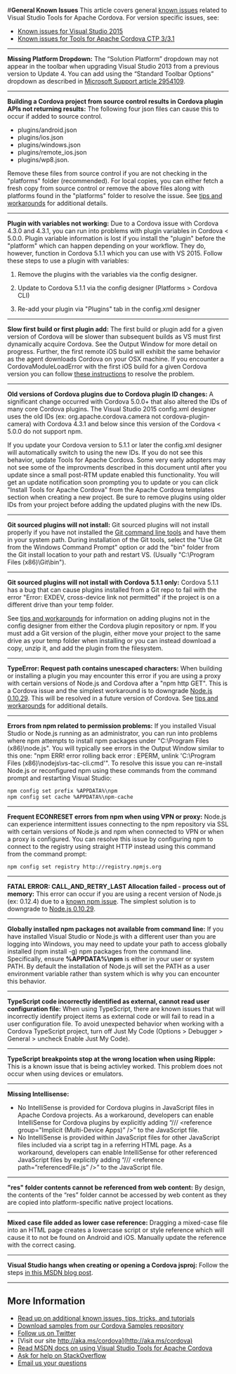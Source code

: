 <properties pageTitle="Bower Tutorial" 
  description="This is an article on bower tutorial" 
  services="" 
  documentationCenter=""
  authors="bursteg" />

#**General Known Issues**
This article covers general [known issues](../cordova-docs-readme.md#knownissues) related to Visual Studio Tools for Apache Cordova. For version specific issues, see:

- [Known issues for Visual Studio 2015](known-issues-vs2015.md)
- [Known issues for Tools for Apache Cordova CTP 3/3.1](known-issues-vs2013.md)

----------
**Missing Platform Dropdown:** The “Solution Platform” dropdown may not appear in the toolbar when upgrading Visual Studio 2013 from a previous version to Update 4. You can add using the “Standard Toolbar Options” dropdown as described in [Microsoft Support article 2954109](http://support.microsoft.com/kb/2954109).

----------
**Building a Cordova project from source control results in Cordova plugin APIs not returning results:** The following four json files can cause this to occur if added to source control.

- plugins/android.json
- plugins/ios.json
- plugins/windows.json
- plugins/remote_ios.json
- plugins/wp8.json.

Remove these files from source control if you are not checking in the "platforms" folder (recommended). For local copies, you can either fetch a fresh copy from source control or remove the above files along with platforms found in the "platforms" folder to resolve the issue. See [tips and workarounds](../tips-and-workarounds/general/tips-and-workarounds-general-readme.md#l#missingexclude) for additional details.

----------
**Plugin with variables not working:** Due to a Cordova issue with Cordova 4.3.0 and 4.3.1, you can run into problems with plugin variables in Cordova < 5.0.0. Plugin variable information is lost if you install the "plugin" before the "platform" which can happen depending on your workflow. They do, however, function in Cordova 5.1.1 which you can use with VS 2015. Follow these steps to use a plugin with variables:

 1. Remove the plugins with the variables via the config designer.

 2. Update to Cordova 5.1.1 via the config designer (Platforms > Cordova CLI)

 3. Re-add your plugin via "Plugins" tab in the config.xml designer
 
----------
**Slow first build or first plugin add:** The first build or plugin add for a given version of Cordova will be slower than subsequent builds as VS must first dynamically acquire Cordova. See the Output Window for more detail on progress. Further, the first remote iOS build will exhibit the same behavior as the agent downloads Cordova on your OSX machine. If you encounter a CordovaModuleLoadError with the first iOS build for a given Cordova version you can follow [these instructions](../tips-and-workarounds/ios/tips-and-workarounds-ios-readme.md#npm-cache) to resolve the problem.

----------
**Old versions of Cordova plugins due to Cordova plugin ID changes:** A significant change occurred with Cordova 5.0.0+ that also altered the IDs of many core Cordova plugins. The Visual Studio 2015 config.xml designer uses the old IDs (ex: org.apache.cordova.camera not cordova-plugin-camera) with Cordova 4.3.1 and below since this version of the Cordova  < 5.0.0 do not support npm. 

If you update your Cordova version to 5.1.1 or later the config.xml designer will automatically switch to using the new IDs. If you do not see this behavior, update Tools for Apache Cordova. Some very early adopters may not see some of the improvments described in this document until after you update since a small post-RTM update enabled this functionality. You will get an update notification soon prompting you to update or you can click "Install Tools for Apache Cordova" from the Apache Cordova templates section when creating a new project. Be sure to remove plugins using older IDs from your project before adding the updated plugins with the new IDs.

----------
**Git sourced plugins will not install:** Git sourced plugins will not install properly if you have not installed the [Git command line tools](http://www.git-scm.com/downloads) and have them in your system path. During installation of the Git tools, select the "Use Git from the Windows Command Prompt" option or add the "bin" folder from the Git install location to your path and restart VS. (Usually "C:\Program Files (x86)\Git\bin").

----------
**Git sourced plugins will not install with Cordova 5.1.1 only:** Cordova 5.1.1 has a bug that can cause plugins installed from a Git repo to fail with the error "Error: EXDEV, cross-device link not permitted" if the project is on a different drive than your temp folder. 

See [tips and workarounds](../tips-and-workarounds/general/tips-and-workarounds-general-readme.md#plugin-xml) for information on adding plugins not in the config designer from either the Cordova plugin repository or npm. If you must add a Git version of the plugin, either move your project to the same drive as your temp folder when installing or you can instead download a copy, unzip it, and add the plugin from the filesystem. 

----------
**TypeError: Request path contains unescaped characters:** When building or installing a plugin you may encounter this error if you are using a proxy with certain versions of Node.js and Cordova after a "npm http GET". This is a Cordova issue and the simplest workaround is to downgrade [Node.js 0.10.29](http://nodejs.org/dist/v0.10.29/). This will be resolved in a future version of Cordova. See [tips and workarounds](../tips-and-workarounds/general/tips-and-workarounds-general-readme.md#cordovaproxy) for additional details.

----------
**Errors from npm related to permission problems:** If you installed Visual Studio or Node.js running as an administrator, you can run into problems where npm attempts to install npm packages under "C:\Program Files (x86)\node.js". You will typically see errors in the Output Window similar to this one: "npm ERR! error rolling back error : EPERM, unlink 'C:\Program Files (x86)\nodejs\vs-tac-cli.cmd'". To resolve this issue you can re-install Node.js or reconfigured npm using these commands from the command prompt and restarting Visual Studio:

~~~~~~~~~~~~~~~~~~~~~~~
npm config set prefix %APPDATA%\npm
npm config set cache %APPDATA%\npm-cache
~~~~~~~~~~~~~~~~~~~~~~~

----------
**Frequent ECONRESET errors from npm when using VPN or proxy:** Node.js can experience intermittent issues connecting to the npm repository via SSL with certain versions of Node.js and npm when connected to VPN or when a proxy is configured. You can resolve this issue by configuring npm to connect to the registry using straight HTTP instead using this command from the command prompt:

~~~~~~~~~~~~~~~~~~~~~~~
npm config set registry http://registry.npmjs.org
~~~~~~~~~~~~~~~~~~~~~~~

----------
**FATAL ERROR: CALL_AND_RETRY_LAST Allocation failed - process out of memory:** This error can occur if you are using a recent version of Node.js (ex: 0.12.4) due to a [known npm issue](https://github.com/npm/npm/issues/8019). The simplest solution is to downgrade to [Node.js 0.10.29](http://nodejs.org/dist/v0.10.29/).

----------
**Globally installed npm packages not available from command line:** If you have installed Visual Studio or Node.js with a different user than you are logging into Windows, you may need to update your path to access globally installed (npm install -g) npm packages from the command line. Specifically, ensure **%APPDATA%\npm** is either in your user or system PATH. By default the installation of Node.js will set the PATH as a user environment variable rather than system which is why you can encounter this behavior.

----------
**TypeScript code incorrectly identified as external, cannot read user configuration file:** When using TypeScript, there are known issues that will incorrectly identify project items as external code or will fail to read in a user configuration file. To avoid unexpected behavior when working with a Cordova TypeScript project, turn off Just My Code (Options > Debugger > General > uncheck Enable Just My Code).

----------
**TypeScript breakpoints stop at the wrong location when using Ripple:** This is a known issue that is being activley worked. This problem does not occur when using devices or emulators.

----------
**Missing Intellisense:**
- No IntelliSense is provided for Cordova plugins in JavaScript files in Apache Cordova projects. As a workaround, developers can enable IntelliSense for Cordova plugins by explicitly adding “/// &lt;reference group="Implicit (Multi-Device Apps)” /&gt;” to the JavaScript file.
- No IntelliSense is provided within JavaScript files for other JavaScript files included via a script tag in a referring HTML page. As a workaround, developers can enable IntelliSense for other referenced JavaScript files by explicitly adding “/// &lt;reference path=”referencedFile.js” /&gt;” to the JavaScript file.

----------
**"res" folder contents cannot be referenced from web content:** By design, the contents of the “res” folder cannot be accessed by web content as they are copied into platform-specific native project locations.

----------
**Mixed case file added as lower case reference:** Dragging a mixed-case file into an HTML page creates a lowercase script or style reference which will cause it to not be found on Android and iOS. Manually update the reference with the correct casing.

----------
**Visual Studio hangs when creating or opening a Cordova jsproj:** Follow the steps [in this MSDN blog post](https://social.msdn.microsoft.com/Forums/en-US/0e5115ca-83a7-4294-8740-289b3f453fca/rtm-known-issue-package-load-failure-when-creating-a-windows-app-project-with-javascript-or-hang).

----------
## More Information
* [Read up on additional known issues, tips, tricks, and tutorials](../cordova-docs-readme.md)
* [Download samples from our Cordova Samples repository](http://github.com/Microsoft/cordova-samples)
* [Follow us on Twitter](https://twitter.com/VSCordovaTools)
* [Visit our site http://aka.ms/cordova](http://aka.ms/cordova)
* [Read MSDN docs on using Visual Studio Tools for Apache Cordova](http://go.microsoft.com/fwlink/?LinkID=533794)
* [Ask for help on StackOverflow](http://stackoverflow.com/questions/tagged/visual-studio-cordova)
* [Email us your questions](mailto://multidevicehybridapp@microsoft.com)
